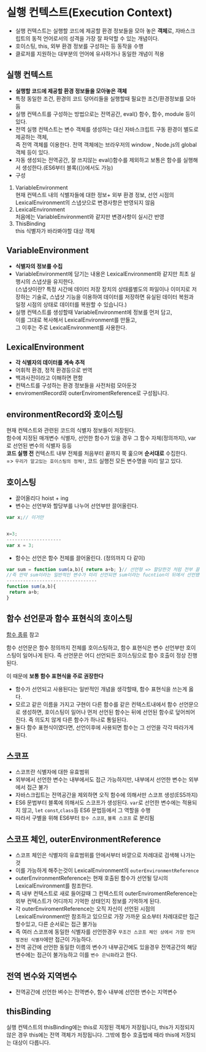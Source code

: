 # 실행 컨텍스트(Execution Context)

- 실행 컨텍스트는 실행할 코드에 제공할 환경 정보들을 모아 놓은 **객체**로, 자바스크립트의 동적 언어로서의 성격을 가장 잘 파악할 수 있는 개념이다.
- 호이스팅, this, 외부 환경 정보를 구성하는 등 동작을 수행
- 클로저를 지원하는 대부분의 언어에 유사하거나 동일한 개념이 적용

## 실행 컨텍스트

- **실행할 코드에 제공할 환경 정보들을 모아놓은 객체**
- 특정 동일한 조건, 환경의 코드 덩어리들을 실행할때 필요한 조건/환경정보를 모아둠
- 실행 컨텍스트를 구성하는 방법으로는 전역공간, eval() 함수, 함수, module 등이 있다.
- 전역 실행 컨텍스트는 변수 객체를 생성하는 대신 자바스크립트 구동 환경이 별도로 제공하는 객체,  
  즉 전역 객체를 이용한다. 전역 객체에는 브라우저의 window , Node.js의 global 객체 등이 있다.
- 자동 생성되는 전역공간, 잘 쓰지않는 eval()함수를 제외하고 보통은 함수를 실행해서 생성한다.(ES6부터 블록({})에서도 가능)
- 구성

1. VariableEnvironment  
   현재 컨텍스트 내의 식별자들에 대한 정보+ 외부 환경 정보, 선언 시점의 LexicalEnvironment의 스냅샷으로 변경사항은 반영되지 않음
2. LexicalEnvironment  
   처음에는 VariableEnvironment와 같지만 변경사항이 실시간 반영
3. ThisBinding  
   this 식별자가 바라봐야할 대상 객체

## VariableEnvironment

- **식별자의 정보를 수집**
- VariableEnvironment에 담기는 내용은 LexicalEnvironment와 같지만 최초 실행시의 스냅샷을 유지한다.  
  (스냅샷이란? 특정 시간에 데이터 저장 장치의 상태를별도의 파일이나 이미지로 저장하는 기술로, 스냅샷 기능을 이용하여 데이터를 저장하면 유실된 데이터 복원과 일정 시점의 상태로 데이터를 복원할 수 있습니다.)
- 실행 컨텍스트를 생성할때 VariableEnvironment에 정보를 먼저 담고,  
  이를 그대로 복사해서 LexicalEnvironment를 만들고,  
  그 이후는 주로 LexicalEnvironment를 사용한다.

## LexicalEnvironment

- **각 식별자의 데이터를 계속 추적**
- 어휘적 환경, 정적 환경등으로 번역
- 백과사전이라고 이해하면 편함
- 컨텍스트를 구성하는 환경 정보들을 사전처럼 모아둔것
- enviromentRecord와 outerEnviromentReference로 구성됩니다.

## environmentRecord와 호이스팅

현재 컨텍스트와 관련된 코드의 식별자 정보들이 저장된다.  
 함수에 지정된 매개변수 식별자, 선언한 함수가 있을 경우 그 함수 자체(정의까지), var로 선언된 변수의 식별자 등등  
 **코드 실행 전** 컨텍스트 내부 전체를 처음부터 끝까지 쭉 훑으며 **순서대로** 수집한다.  
 => `우리가 알고있는 호이스팅의 정체!`, 코드 실행전 모든 변수명을 미리 알고 있다.

## 호이스팅

- 끌어올리다 hoist + ing
- 변수는 선언부와 할당부를 나누어 선언부만 끌어올린다.

```js
var x;// 이거만


x=3;
--------------------
var x = 3;
```

- 함수는 선언은 함수 전체를 끌어올린다. (정의까지 다 같이)

```js
var sum = function sum(a,b){ return a+b; }// 선언형 => 할당한것 처럼 전부 끌어올린다.
//즉 만약 sum이라는 일반적인 변수가 미리 선언되면 sum이라는 fucntion이 뒤에서 선언됐을경우 해당 변수는 없고 전부 함수로 치환된다.
---------------------------------
function sum(a,b){
 return a+b;
}
```

## 함수 선언문과 함수 표현식의 호이스팅

[함수 종류](./05.%20%ED%95%A8%EC%88%98.md) 참고

함수 선언문은 함수 정의까지 전체를 호이스팅하고, 함수 표현식은 변수 선언부만 호이스팅이 일어나게 된다. 즉 선언문은 어디 선언되든 호이스팅으로 함수 호출이 정상 진행된다.

이 때문에 **보통 함수 표현식을 주로 권장한다**

- 함수가 선언되고 사용된다는 일반적인 개념을 생각할때, 함수 표현식을 쓰는게 옳다.
- 모르고 같은 이름을 가지고 구현이 다른 함수를 같은 컨텍스트내에서 함수 선언문으로 생성하면, 호이스팅이 일어나 먼저 선언된 함수는 뒤에 선언된 함수로 덮어씌어진다. 즉 의도치 않게 다른 함수가 하나로 통일된다.
- 둘다 함수 표현식이였다면, 선언이후에 사용되면 함수는 그 선언을 각각 따라가게 된다.

## 스코프

- 스코프란 식별자에 대한 유효범위
- 외부에서 선언한 변수는 내부에서도 접근 가능하지만, 내부에서 선언한 변수는 외부에서 접근 불가
- 자바스크립트는 전역공간을 제외하면 오직 함수에 의해서만 스코프 생성(ES5까지)
- ES6 문법부터 블록에 의해서도 스코프가 생성된다. `var`로 선언한 변수에는 적용되지 않고, `let` `const`,`class`등 ES6 문법등에서 그 역할을 수행
- 따라서 구별을 위해 ES6부터 `함수 스코프`, `블록 스코프` 로 분리됨

## 스코프 체인, outerEnvironmentReference

- 스코프 체인은 식별자의 유효범위를 안에서부터 바깥으로 차례대로 검색해 나가는 것
- 이를 가능하게 해주는것이 LexicalEnvironment의 `outerEnvironmentReference`
- outerEnvironmentReference는 현재 호출된 함수가 선언될 당시의 LexicalEnvironment를 참조한다.
- 즉 내부 컨텍스트로 새로 들어갈때 그 컨텍스트의 outerEnviromentReference는 외부 컨텍스트가 어디까지 기억한 상태인지 정보를 기억하게 된다.
- 각 outerEnviromentReference는 오직 자신이 선언된 시점의 LexicalEnvironment만 참조하고 있으므로 가장 가까운 요소부터 차례대로만 접근할수있고, 다른 순서로는 접근 불가능
- 즉 여러 스코프에 동일한 식별자를 선언한경우 `무조건 스코프 체인 상에서 가장 먼저 발견된 식별자`에만 접근이 가능하다.
- 전역 공간에 선언한 동일한 이름의 변수가 내부공간에도 있을경우 전역공간의 해당 변수에는 접근이 불가능하고 이를 `변수 은닉화`라고 한다.

## 전역 변수와 지역변수

- 전역공간에 선언한 벼수는 전역변수, 함수 내부에 선언한 변수는 지역변수

## thisBinding

실행 컨텍스트의 thisBinding에는 this로 지정된 객체가 저장됩니다, this가 지정되지 않은 경우 this에는 전역 객체가 저장됩니다. 그밖에 함수 호출법에 때라 this에 저장되는 대상이 다릅니다.

